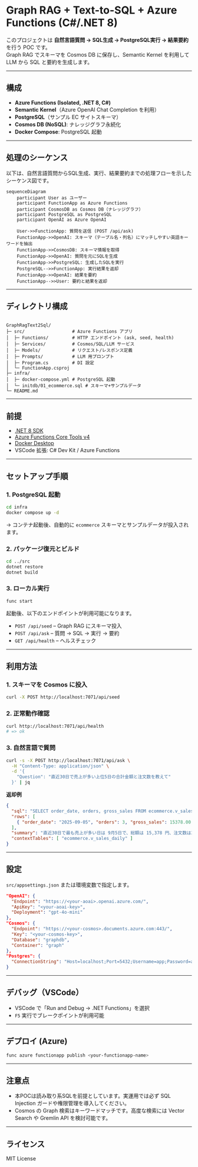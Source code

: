 # Graph RAG + Text-to-SQL + Azure Functions (C#/.NET 8)

このプロジェクトは **自然言語質問 → SQL生成 → PostgreSQL実行 → 結果要約** を行う POC です。  
Graph RAG でスキーマを Cosmos DB に保存し、Semantic Kernel を利用して LLM から SQL と要約を生成します。

---

## 構成

- **Azure Functions (Isolated, .NET 8, C#)**
- **Semantic Kernel**（Azure OpenAI Chat Completion を利用）
- **PostgreSQL**（サンプル EC サイトスキーマ）
- **Cosmos DB (NoSQL)**: ナレッジグラフ永続化
- **Docker Compose**: PostgreSQL 起動

---

## 処理のシーケンス

以下は、自然言語質問からSQL生成、実行、結果要約までの処理フローを示したシーケンス図です。

```mermaid
sequenceDiagram
    participant User as ユーザー
    participant FunctionApp as Azure Functions
    participant CosmosDB as Cosmos DB（ナレッジグラフ）
    participant PostgreSQL as PostgreSQL
    participant OpenAI as Azure OpenAI

    User->>FunctionApp: 質問を送信 (POST /api/ask)
    FunctionApp->>OpenAI: スキーマ（テーブル名・列名）にマッチしやすい英語キーワードを抽出
    FunctionApp->>CosmosDB: スキーマ情報を取得
    FunctionApp->>OpenAI: 質問を元にSQLを生成
    FunctionApp->>PostgreSQL: 生成したSQLを実行
    PostgreSQL-->>FunctionApp: 実行結果を返却
    FunctionApp->>OpenAI: 結果を要約
    FunctionApp-->>User: 要約と結果を返却
```

---

## ディレクトリ構成

```

GraphRagText2Sql/
├─ src/                  # Azure Functions アプリ
│  ├─ Functions/         # HTTP エンドポイント (ask, seed, health)
│  ├─ Services/          # Cosmos/SQL/LLM サービス
│  ├─ Models/            # リクエスト/レスポンス定義
│  ├─ Prompts/           # LLM 用プロンプト
│  ├─ Program.cs         # DI 設定
│  └─ FunctionApp.csproj
├─ infra/
│  ├─ docker-compose.yml # PostgreSQL 起動
│  └─ initdb/01_ecommerce.sql # スキーマ+サンプルデータ
└─ README.md

```

---

## 前提

- [.NET 8 SDK](https://dotnet.microsoft.com/download)
- [Azure Functions Core Tools v4](https://learn.microsoft.com/azure/azure-functions/functions-run-local)
- [Docker Desktop](https://www.docker.com/products/docker-desktop)
- VSCode 拡張: C# Dev Kit / Azure Functions

---

## セットアップ手順

### 1. PostgreSQL 起動

```bash
cd infra
docker compose up -d
```

→ コンテナ起動後、自動的に `ecommerce` スキーマとサンプルデータが投入されます。

### 2. パッケージ復元とビルド

```bash
cd ../src
dotnet restore
dotnet build
```

### 3. ローカル実行

```bash
func start
```

起動後、以下のエンドポイントが利用可能になります。

* `POST /api/seed` – Graph RAG にスキーマ投入
* `POST /api/ask` – 質問 → SQL → 実行 → 要約
* `GET /api/health` – ヘルスチェック

---

## 利用方法

### 1. スキーマを Cosmos に投入

```bash
curl -X POST http://localhost:7071/api/seed
```

### 2. 正常動作確認

```bash
curl http://localhost:7071/api/health
# => ok
```

### 3. 自然言語で質問

```bash
curl -s -X POST http://localhost:7071/api/ask \
  -H "Content-Type: application/json" \
  -d '{
    "Question": "直近30日で売上が多い上位5日の合計金額と注文数を教えて"
  }' | jq
```

**返却例**

```json
{
  "sql": "SELECT order_date, orders, gross_sales FROM ecommerce.v_sales_daily ...",
  "rows": [
    { "order_date": "2025-09-05", "orders": 3, "gross_sales": 15378.00 }
  ],
  "summary": "直近30日で最も売上が多い日は 9月5日で、総額は 15,378 円、注文数は3件でした。",
  "contextTables": [ "ecommerce.v_sales_daily" ]
}
```

---

## 設定

`src/appsettings.json` または環境変数で指定します。

```json
"OpenAI": {
  "Endpoint": "https://<your-aoai>.openai.azure.com/",
  "ApiKey": "<your-aoai-key>",
  "Deployment": "gpt-4o-mini"
},
"Cosmos": {
  "Endpoint": "https://<your-cosmos>.documents.azure.com:443/",
  "Key": "<your-cosmos-key>",
  "Database": "graphdb",
  "Container": "graph"
},
"Postgres": {
  "ConnectionString": "Host=localhost;Port=5432;Username=app;Password=app_pw;Database=appdb"
}
```

---

## デバッグ（VSCode）

* VSCode で「Run and Debug → .NET Functions」を選択
* `F5` 実行でブレークポイントが利用可能

---

## デプロイ (Azure)

```bash
func azure functionapp publish <your-functionapp-name>
```

---

## 注意点

* 本POCは読み取り系SQLを前提としています。実運用では必ず SQL Injection ガードや権限管理を導入してください。
* Cosmos の Graph 検索はキーワードマッチです。高度な検索には Vector Search や Gremlin API を検討可能です。

---

## ライセンス

MIT License

